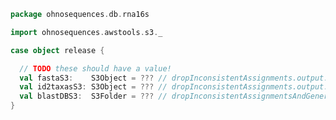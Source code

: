 
```scala
package ohnosequences.db.rna16s

import ohnosequences.awstools.s3._

case object release {

  // TODO these should have a value!
  val fastaS3:    S3Object = ??? // dropInconsistentAssignments.output.fasta.s3
  val id2taxasS3: S3Object = ??? // dropInconsistentAssignments.output.table.s3
  val blastDBS3:  S3Folder = ??? // dropInconsistentAssignmentsAndGenerate.s3
}

```




[test/scala/dropRedundantAssignments.scala]: ../../test/scala/dropRedundantAssignments.scala.md
[test/scala/runBundles.scala]: ../../test/scala/runBundles.scala.md
[test/scala/mg7pipeline.scala]: ../../test/scala/mg7pipeline.scala.md
[test/scala/compats.scala]: ../../test/scala/compats.scala.md
[test/scala/dropInconsistentAssignments.scala]: ../../test/scala/dropInconsistentAssignments.scala.md
[test/scala/pick16SCandidates.scala]: ../../test/scala/pick16SCandidates.scala.md
[main/scala/package.scala]: package.scala.md
[main/scala/release.scala]: release.scala.md